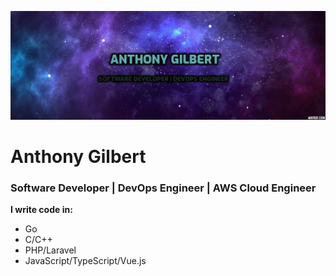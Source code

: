 ![](https://github.com/anthonygilbertt/banner/blob/main/banner-1.jpg)
# Anthony Gilbert
### Software Developer | DevOps Engineer | AWS Cloud Engineer


**I write code in:**  
- Go
- C/C++
- PHP/Laravel
- JavaScript/TypeScript/Vue.js
